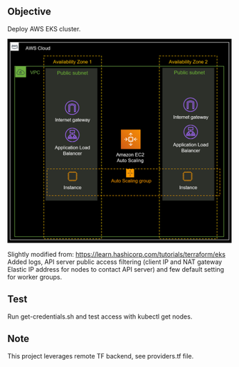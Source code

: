 ## Objective

Deploy AWS EKS cluster. 

![alt text](https://github.com/stephaneclavel/terraform/blob/master/aws/09_eks/diagram.png?raw=true)

Slightly modified from: https://learn.hashicorp.com/tutorials/terraform/eks Added logs, API server public access filtering (client IP and NAT gateway Elastic IP address for nodes to contact API server) and few default setting for worker groups. 

## Test

Run get-credentials.sh and test access with kubectl get nodes. 

## Note

This project leverages remote TF backend, see providers.tf file. 
